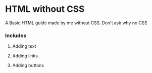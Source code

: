 # HTML without CSS

A Basic HTML guide made by me without CSS. Don't ask why no CSS

### Includes

1. Adding text

2. Adding links

3. Adding buttons